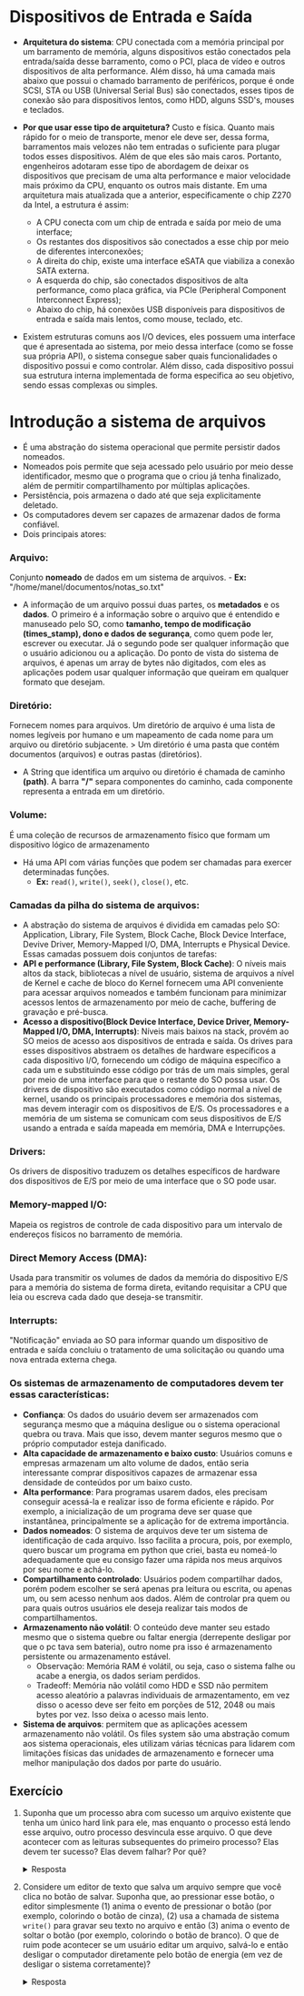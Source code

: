# Dispositivos de Entrada e Saída
- **Arquitetura do sistema**: CPU conectada com a memória principal por um barramento de memória, alguns dispositivos estão conectados pela entrada/saída desse barramento, como o PCI, placa de vídeo e outros dispositivos de alta performance. Além disso, há uma camada mais abaixo que possui o chamado barramento de periféricos, porque é onde SCSI, STA ou USB (Universal Serial Bus) são conectados, esses tipos de conexão são para dispositivos lentos, como HDD, alguns SSD's, mouses e teclados.
- **Por que usar esse tipo de arquitetura?**
	Custo e física. Quanto mais rápido for o meio de transporte, menor ele deve ser, dessa forma, barramentos mais velozes não tem entradas o suficiente para plugar todos esses dispositivos. Além de que eles são mais caros. Portanto, engenheiros adotaram esse tipo de abordagem de deixar os dispositivos que precisam de uma alta performance e maior velocidade mais próximo da CPU, enquanto os outros mais distante.
	Em uma arquitetura mais atualizada que a anterior, especificamente o chip Z270 da Intel, a estrutura é assim:
  - A CPU conecta com um chip de entrada e saída por meio de uma interface;
  - Os restantes dos dispositivos são conectados a esse chip por meio de diferentes interconexões;
  - A direita do chip, existe uma interface eSATA que viabiliza a conexão SATA externa.
  - A esquerda do chip, são conectados dispositivos de alta performance, como placa gráfica, via PCIe (Peripheral Component Interconnect Express);
  - Abaixo do chip, há conexões USB disponíveis para dispositivos de entrada e saída mais lentos, como mouse, teclado, etc.

- Existem estruturas comuns aos I/O devices, eles possuem uma interface que é apresentada ao sistema, por meio dessa interface (como se fosse sua própria API), o sistema consegue saber quais funcionalidades o dispositivo possui e como controlar. Além disso, cada dispositivo possui sua estrutura interna implementada de forma especifica ao seu objetivo, sendo essas complexas ou simples.

# Introdução a sistema de arquivos
- É uma abstração do sistema operacional que permite persistir dados nomeados.
- Nomeados pois permite que seja acessado pelo usuário por meio desse identificador, mesmo que o programa que o criou já tenha finalizado, além de permitir compartilhamento por múltiplas aplicações.
- Persistência, pois armazena o dado até que seja explicitamente deletado.
- Os computadores devem ser capazes de armazenar dados de forma confiável.
- Dois principais atores: 
### Arquivo:
Conjunto **nomeado** de dados em um sistema de arquivos.
    - **Ex:** "/home/manel/documentos/notas_so.txt"
  - A informação de um arquivo possui duas partes, os **metadados** e os **dados**. O primeiro é a informação sobre o arquivo que é entendido e manuseado pelo SO, como **tamanho, tempo de modificação (times_stamp), dono e dados de segurança**, como quem pode ler, escrever ou executar. Já o segundo pode ser qualquer informação que o usuário adicionou ou a aplicação. Do ponto de vista do sistema de arquivos, é apenas um array de bytes não digitados, com eles as aplicações podem usar qualquer informação que queiram em qualquer formato que desejam.
### Diretório:
Fornecem nomes para arquivos. Um diretório de arquivo é uma lista de nomes legíveis por humano e um mapeamento de cada nome para um arquivo ou diretório subjacente.
		> Um diretório é uma pasta que contém documentos (arquivos) e outras pastas (diretórios).
- A String que identifica um arquivo ou diretório é chamada de caminho **(path)**. A barra **"/"** separa componentes do caminho, cada componente representa a entrada em um diretório.	
### Volume:
É uma coleção de recursos de armazenamento físico que formam um dispositivo lógico de armazenamento
- Há uma API com várias funções que podem ser chamadas para exercer determinadas funções.
  - **Ex:** `read()`, `write()`, `seek()`, `close()`, etc.
### Camadas da pilha do sistema de arquivos:
- A abstração do sistema de arquivos é dividida em camadas pelo SO: Application, Library, File System, Block Cache, Block Device Interface, Devive Driver, Memory-Mapped I/O, DMA, Interrupts e Physical Device. Essas camadas possuem dois conjuntos de tarefas:
- **API e performance (Library, File System, Block Cache)**: O níveis mais altos da stack, bibliotecas a nível de usuário, sistema de arquivos a nível de Kernel e cache de bloco do Kernel fornecem uma API conveniente para acessar arquivos nomeados e também funcionam para minimizar acessos lentos de armazenamento por meio de cache, buffering de gravação e pré-busca.
- **Acesso a dispositivo(Block Device Interface, Device Driver, Memory-Mapped I/O, DMA, Interrupts)**: Níveis mais baixos na stack, provém ao SO meios de acesso aos dispositivos de entrada e saída. Os drives para esses dispositivos abstraem os detalhes de hardware específicos a cada dispositivo I/O, fornecendo um código de máquina específico a cada um e substituindo esse código por trás de um mais simples, geral por meio de uma interface para que o restante do SO possa usar.
	Os drivers de dispositivo são executados como código normal a nível de kernel, usando os principais processadores e memória dos sistemas, mas devem interagir com os dispositivos de E/S.
	Os processadores e a memória de um sistema se comunicam com seus dispositivos de E/S usando a entrada e saída mapeada em memória, DMA e Interrupções.
### Drivers: 
Os drivers de dispositivo traduzem os detalhes específicos de hardware dos dispositivos de E/S por meio de uma interface que o SO pode usar.
### Memory-mapped I/O:
Mapeia os registros de controle de cada dispositivo para um intervalo de endereços físicos no barramento de memória. 
### Direct Memory Access (DMA):
Usada para transmitir os volumes de dados da memória do dispositivo E/S para a memória do sistema de forma direta, evitando requisitar a CPU que leia ou escreva cada dado que deseja-se transmitir.
### Interrupts: 
"Notificação" enviada ao SO para informar quando um dispositivo de entrada e saída concluiu o tratamento de uma solicitação ou quando uma nova entrada externa chega.

### Os sistemas de armazenamento de computadores devem ter essas características:
- **Confiança**: Os dados do usuário devem ser armazenados com segurança mesmo que a máquina desligue ou o sistema operacional quebra ou trava. Mais que isso, devem manter seguros mesmo que o próprio computador esteja danificado.
- **Alta capacidade de armazenamento e baixo custo**: Usuários comuns e empresas armazenam um alto volume de dados, então seria interessante comprar dispositivos capazes de armazenar essa densidade de conteúdos por um baixo custo.
- **Alta performance**: Para programas usarem dados, eles precisam conseguir acessá-la e realizar isso de forma eficiente e rápido. Por exemplo, a inicialização de um programa deve ser quase que instantânea, principalmente se a aplicação for de extrema importância.
- **Dados nomeados**: O sistema de arquivos deve ter um sistema de identificação de cada arquivo. Isso facilita a procura, pois, por exemplo, quero buscar um programa em python que criei, basta eu nomeá-lo adequadamente que eu consigo fazer uma rápida nos meus arquivos por seu nome e achá-lo.
- **Compartilhamento controlado**: Usuários podem compartilhar dados, porém podem escolher se será apenas pra leitura ou escrita, ou apenas um, ou sem acesso nenhum aos dados. Além de controlar pra quem ou para quais outros usuários ele deseja realizar tais modos de compartilhamentos.
- **Armazenamento não volátil**: O conteúdo deve manter seu estado mesmo que o sistema quebre ou faltar energia (derrepente desligar por que o pc tava sem bateria), outro nome pra isso é armazenamento persistente ou armazenamento estável.
  - Observação: Memória RAM é volátil, ou seja, caso o sistema falhe ou acabe a energia, os dados seriam perdidos.
  - Tradeoff: Memória não volátil como HDD e SSD não permitem acesso aleatório a palavras individuais de armazentamento, em vez disso o acesso deve ser feito em porções de 512, 2048 ou mais bytes por vez. Isso deixa o acesso mais lento.
- **Sistema de arquivos**: permitem que as aplicações acessem armazenamento não volátil. Os files system são uma abstração comum aos sistema operacionais, eles utilizam várias técnicas para lidarem com limitações físicas das unidades de armazenamento e fornecer uma melhor manipulação dos dados por parte do usuário.

## Exercício

1) Suponha que um processo abra com sucesso um arquivo existente que tenha um único hard link para ele, mas enquanto o processo está lendo esse arquivo, outro processo desvincula esse arquivo. O que deve acontecer com as leituras subsequentes do primeiro processo? Elas devem ter sucesso? Elas devem falhar? Por quê?
   <details>
   <summary> Resposta </summary>
    - Se um processo abre um arquivo que possui apenas um hard link e, enquanto o lê, outro processo remove esse link com `unlink()`, as leituras continuarão funcionando normalmente. Isso porque, em sistemas como Unix/Linux, `unlink()` remove apenas o nome do arquivo do diretório, mas o conteúdo do arquivo — controlado pelo inode — permanece acessível enquanto houver descritores de arquivo abertos. Assim, o processo que abriu o arquivo antes da remoção pode continuar lendo seu conteúdo sem falhas.
    </details>

3) Considere um editor de texto que salva um arquivo sempre que você clica no botão de salvar. Suponha que, ao pressionar esse botão, o editor simplesmente (1) anima o evento de pressionar o botão (por exemplo, colorindo o botão de cinza), (2) usa a chamada de sistema `write()` para gravar seu texto no arquivo e então (3) anima o evento de soltar o botão (por exemplo, colorindo o botão de branco). O que de ruim pode acontecer se um usuário editar um arquivo, salvá-lo e então desligar o computador diretamente pelo botão de energia (em vez de desligar o sistema corretamente)? 
	<details>
	<summary> Resposta </summary>
    - Se o editor de texto usa apenas a chamada `write()` para salvar o arquivo, mas não força a gravação no disco, há um risco real de perda de dados. Isso acontece porque o sistema operacional pode manter os dados apenas em cache por um tempo, mesmo após a conclusão da write(). Assim, se o usuário desligar a máquina abruptamente logo após clicar em salvar, o conteúdo pode nunca ter sido escrito fisicamente no disco, resultando em perda ou corrupção do arquivo. Para garantir a integridade dos dados, o editor deveria forçar a sincronização com o disco antes de indicar que o salvamento foi concluído.
	</details> 
